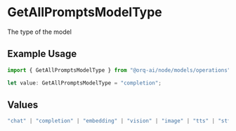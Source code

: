 # GetAllPromptsModelType

The type of the model

## Example Usage

```typescript
import { GetAllPromptsModelType } from "@orq-ai/node/models/operations";

let value: GetAllPromptsModelType = "completion";
```

## Values

```typescript
"chat" | "completion" | "embedding" | "vision" | "image" | "tts" | "stt" | "rerank" | "moderations"
```